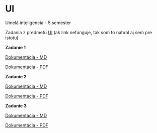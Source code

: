# UI

Umelá inteligencia - 5.semester

Zadania z predmetu [UI](http://www2.fiit.stuba.sk/~kapustik/cviceniaUI.html) (ak link nefunguje, tak som to nahral aj sem pre istotu)

**Zadanie 1**

[Dokumentácia - MD](./zadanie1/documentation/dokumentacia.md)

[Dokumentácia - PDF](./zadanie1/documentation/dokumentacia.pdf)

**Zadanie 2**

[Dokumentácia - MD](./zadanie2/documentation/dokumentacia.md)

[Dokumentácia - PDF](./zadanie2/documentation/dokumentacia.pdf)

**Zadanie 3**

[Dokumentácia - MD](./zadanie3/documentation/dokumentacia.md)

[Dokumentácia - PDF](./zadanie3/documentation/dokumentacia.pdf)

